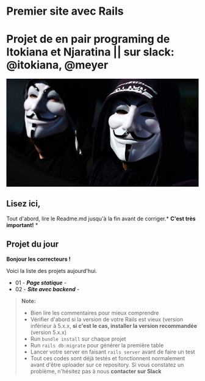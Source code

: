 # Premier site avec Rails

# Projet de en pair programing de Itokiana et Njaratina || sur slack: @itokiana, @meyer
![picure](image.jpg)

## Lisez ici,
Tout d'abord, lire le Readme.md jusqu'à la fin avant de corriger.* **C'est très important!** *

## Projet du jour 
**Bonjour les correcteurs !**

Voici la liste des projets aujourd'hui.

- 01 - ***Page statique*** - 
- 02 - ***Site avec backend*** - 



> **Note:**
>- Bien lire les commentaires pour mieux comprendre
>- Vérifier d'abord si la version de votre Rails est vieux (version inférieur à 5.x.x, **si c'est le cas, installer la version recommandée** (version 5.x.x) 
>- Run `bundle install` sur chaque projet
>- Run `rails db:migrate` pour générer la première table
>- Lancer votre server en faisant `rails server` avant de faire un test
>- Tout ces codes sont déjà testés et fonctionnent normalement avant d'être uploader sur ce repository. Si vous constatez un problème, n'hésitez pas à nous **contacter sur Slack** 
